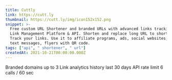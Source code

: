 ```yaml
---
title: Cuttly
link: https://cutt.ly
thumbnail: https://cutt.ly/img/icon152x152.png
snippet: >-
  Free custom URL Shortener and branded URLs with advanced links tracking and
  Link Management Platform & API. Shorten and replace long URL to short link.
  Track your links. Use it to affiliate programs, ads, social websites, emails,
  text messages, flyers with QR code.
tags: ["api", " shortener", " url"]
createdAt: 2021-10-21T00:00:00.000Z
---
```

Branded domains	up to 3
Link analytics history	last 30 days
API rate limit 
6 calls / 60 sec